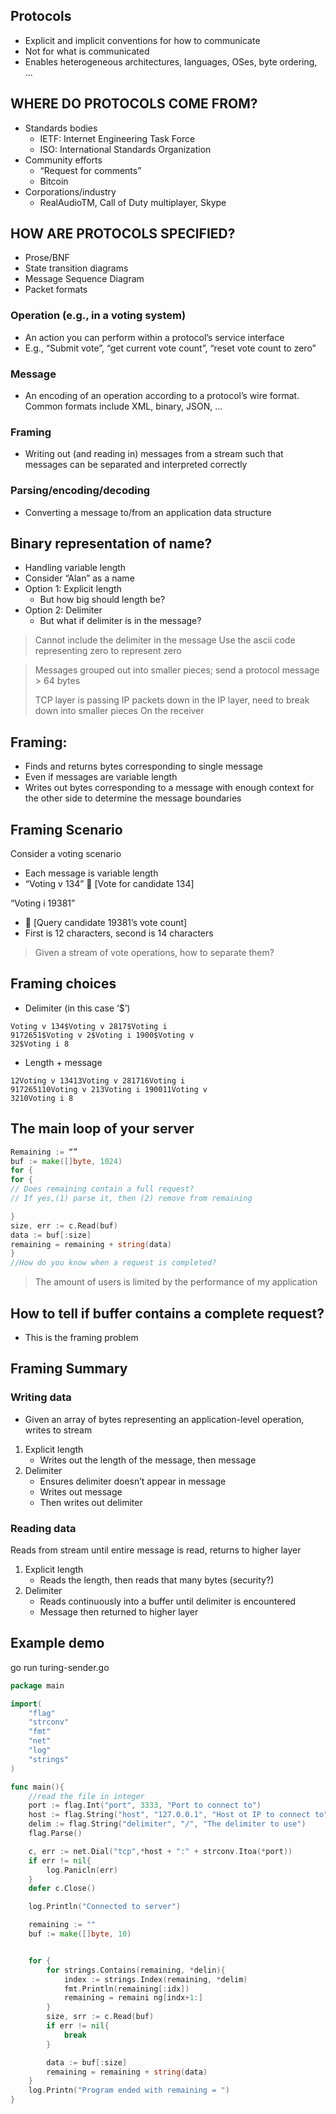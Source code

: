## Protocols

- Explicit and implicit conventions for
  how to communicate
- Not for what is communicated
- Enables heterogeneous architectures,
  languages, OSes, byte ordering, ...

## WHERE DO PROTOCOLS COME FROM?

- Standards bodies
  - IETF: Internet Engineering Task
    Force
  - ISO: International Standards
    Organization
- Community efforts
  - “Request for comments”
  - Bitcoin
- Corporations/industry
  - RealAudioTM, Call of Duty
    multiplayer, Skype

## HOW ARE PROTOCOLS SPECIFIED?

- Prose/BNF
- State transition diagrams
- Message Sequence Diagram
- Packet formats

### Operation (e.g., in a voting system)

- An action you can perform within a protocol’s service interface
- E.g., “Submit vote”, “get current vote count”, “reset vote count
  to zero”

### Message

- An encoding of an operation according to a protocol’s wire
  format. Common formats include XML, binary, JSON, ...

### Framing

- Writing out (and reading in) messages from a stream such that
  messages can be separated and interpreted correctly

### Parsing/encoding/decoding

- Converting a message to/from an application data structure

## Binary representation of name?

- Handling variable length
- Consider “Alan” as a name
- Option 1: Explicit length
  - But how big should length be?
- Option 2: Delimiter
  - But what if delimiter is in the message?

> Cannot include the delimiter in the message
> Use the ascii code representing zero to represent zero

> Messages grouped out into smaller pieces;
> send a protocol message > 64 bytes
>
> TCP layer is passing IP packets down in the IP layer, need to break down into smaller pieces
> On the receiver

## Framing:

- Finds and returns bytes
  corresponding to single message
- Even if messages are variable
  length
- Writes out bytes corresponding
  to a message with enough
  context for the other side to
  determine the message
  boundaries

## Framing Scenario

Consider a voting scenario

- Each message is variable length
- “Voting v 134”  [Vote for candidate 134]

“Voting i 19381”

-  [Query candidate 19381’s vote count]
- First is 12 characters, second is 14 characters

> Given a stream of vote operations, how to
> separate them?

## Framing choices

- Delimiter (in this case ‘$’)

```
Voting v 134$Voting v 2817$Voting i
9172651$Voting v 2$Voting i 1900$Voting v
32$Voting i 8
```

- Length + message

```
12Voting v 13413Voting v 281716Voting i
917265110Voting v 213Voting i 190011Voting v
3210Voting i 8
```

## The main loop of your server

```go
Remaining := “”
buf := make([]byte, 1024)
for {
for {
// Does remaining contain a full request?
// If yes,(1) parse it, then (2) remove from remaining

}
size, err := c.Read(buf)
data := buf[:size]
remaining = remaining + string(data)
}
//How do you know when a request is completed?
```

> The amount of users is limited by the performance of my application

## How to tell if buffer contains a complete request?

- This is the framing problem

## Framing Summary

### Writing data

- Given an array of bytes
  representing an application-level
  operation, writes to stream

1. Explicit length
   - Writes out the length of the
     message, then message
2. Delimiter
   - Ensures delimiter doesn’t
     appear in message
   - Writes out message
   - Then writes out delimiter

### Reading data

Reads from stream until entire
message is read, returns to higher
layer

1. Explicit length
   - Reads the length, then reads
     that many bytes (security?)
2. Delimiter
   - Reads continuously into a
     buffer until delimiter is
     encountered
   - Message then returned to
     higher layer

## Example demo

go run turing-sender.go

```go
package main

import(
    "flag"
    "strconv"
    "fmt"
    "net"
    "log"
    "strings"
)

func main(){
    //read the file in integer
    port := flag.Int("port", 3333, "Port to connect to")
    host := flag.String("host", "127.0.0.1", "Host ot IP to connect to")
    delim := flag.String("delimiter", "/", "The delimiter to use")
    flag.Parse()

    c, err := net.Dial("tcp",*host + ":" + strconv.Itoa(*port))
    if err != nil{
        log.Panicln(err)
    }
    defer c.Close()

    log.Println("Connected to server")

    remaining := ""
    buf := make([]byte, 10)


    for {
        for strings.Contains(remaining, *delin){
            index := strings.Index(remaining, *delim)
            fmt.Println(remaining[:idx])
            remaining = remaini ng[indx+1:]
        }
        size, srr := c.Read(buf)
        if err != nil{
            break
        }

        data := buf[:size]
        remaining = remaining + string(data)
    }
    log.Printn("Program ended with remaining = ")
}



```

```go

```
